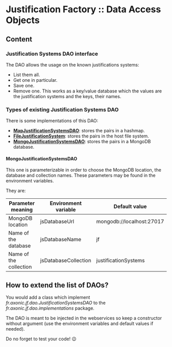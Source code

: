 # Justification Factory :: Data Access Objects

## Content

### Justification Systems DAO interface

The DAO allows the usage on the known justifications systems:
* List them all.
* Get one in particular.
* Save one.
* Remove one.
This works as a key/value database which the values are the justification systems and the keys, their names.

### Types of existing Justification Systems DAO

There is some implementations of this DAO:
* **[MapJustificationSystemsDAO](src/main/java/fr/axonic/jf/dao/implementations/MapJustificationSystemsDAO.java)**: stores the pairs in a hashmap.
* **[FileJustificationSystem](src/main/java/fr/axonic/jf/dao/implementations/FileJustificationSystemsDAO.java)**: stores the pairs in the host file system.
* **[MongoJustificationSystemsDAO](src/main/java/fr/axonic/jf/dao/implementations/MongoJustificationSystemsDAO.java)**: stores the pairs in a MongoDB database.

#### MongoJustificationSystemsDAO

This one is parameterizable in order to choose the MongoDB location, the database and collection names.
These parameters may be found in the environment variables.

They are:

| Parameter meaning      | Environment variable | Default value             |
|------------------------|----------------------|---------------------------|
| MongoDB location       | jsDatabaseUrl        | mongodb://localhost:27017 |
| Name of the database   | jsDatabaseName       | jf                        |
| Name of the collection | jsDatabaseCollection | justificationSystems      |

## How to extend the list of DAOs?

You would add a class which implement *fr.axonic.jf.dao.JustificationSystemsDAO* to the *fr.axonic.jf.dao.implementations* package.

The DAO is meant to be injected in the webservices so keep a constructor without argument (use the environment variables and default values if needed).

Do no forget to test your code! :wink:
